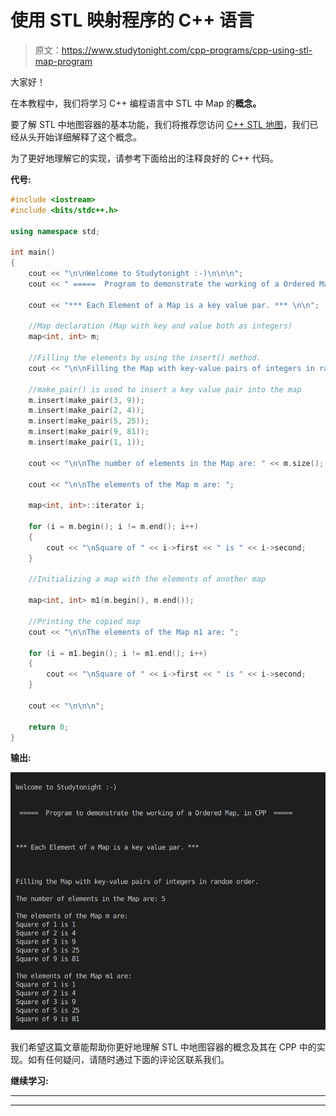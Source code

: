 # 使用 STL 映射程序的 C++ 语言

> 原文：<https://www.studytonight.com/cpp-programs/cpp-using-stl-map-program>

大家好！

在本教程中，我们将学习 C++ 编程语言中 STL 中 Map 的**概念。**

要了解 STL 中地图容器的基本功能，我们将推荐您访问 [C++ STL 地图](https://www.studytonight.com/cpp/stl/stl-container-map)，我们已经从头开始详细解释了这个概念。

为了更好地理解它的实现，请参考下面给出的注释良好的 C++ 代码。

**代号:**

```cpp
#include <iostream>
#include <bits/stdc++.h>

using namespace std;

int main()
{
    cout << "\n\nWelcome to Studytonight :-)\n\n\n";
    cout << " =====  Program to demonstrate the working of a Ordered Map, in CPP  ===== \n\n\n\n";

    cout << "*** Each Element of a Map is a key value par. *** \n\n";

    //Map declaration (Map with key and value both as integers)
    map<int, int> m;

    //Filling the elements by using the insert() method.
    cout << "\n\nFilling the Map with key-value pairs of integers in random order."; //Map automatically stores them in increasing order of keys

    //make_pair() is used to insert a key value pair into the map
    m.insert(make_pair(3, 9));
    m.insert(make_pair(2, 4));
    m.insert(make_pair(5, 25));
    m.insert(make_pair(9, 81));
    m.insert(make_pair(1, 1));

    cout << "\n\nThe number of elements in the Map are: " << m.size();

    cout << "\n\nThe elements of the Map m are: ";

    map<int, int>::iterator i;

    for (i = m.begin(); i != m.end(); i++)
    {
        cout << "\nSquare of " << i->first << " is " << i->second;
    }

    //Initializing a map with the elements of another map

    map<int, int> m1(m.begin(), m.end());

    //Printing the copied map
    cout << "\n\nThe elements of the Map m1 are: ";

    for (i = m1.begin(); i != m1.end(); i++)
    {
        cout << "\nSquare of " << i->first << " is " << i->second;
    }

    cout << "\n\n\n";

    return 0;
} 
```

**输出:**

![C++ Using Map program](img/b2d17dbd0afbf7c792ca46e3ff3eaecd.png)

我们希望这篇文章能帮助你更好地理解 STL 中地图容器的概念及其在 CPP 中的实现。如有任何疑问，请随时通过下面的评论区联系我们。

**继续学习:**

* * *

* * *